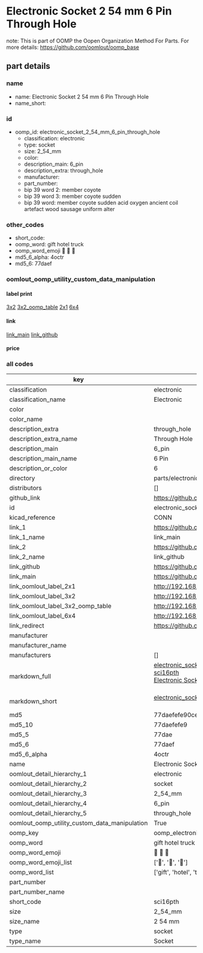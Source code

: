 # Electronic Socket 2 54 mm 6 Pin Through Hole  

note: This is part of OOMP the Oopen Organization Method For Parts. For more details: https://github.com/oomlout/oomp_base

##  part details
  







### name
* name: Electronic Socket 2 54 mm 6 Pin Through Hole
* name_short: 
### id
* oomp_id: electronic_socket_2_54_mm_6_pin_through_hole
  * classification: electronic
  * type: socket
  * size: 2_54_mm
  * color: 
  * description_main: 6_pin
  * description_extra: through_hole
  * manufacturer: 
  * part_number: 
  * bip 39 word 2: member coyote
  * bip 39 word 3: member coyote sudden
  * bip 39 word: member coyote sudden acid oxygen ancient coil artefact wood sausage uniform alter

### other_codes
* short_code: 
* oomp_word: gift hotel truck
* oomp_word_emoji :gift: :hotel: :truck:
* md5_6_alpha: 4octr
* md5_6: 77daef






### oomlout_oomp_utility_custom_data_manipulation
#### label print
[3x2](http://192.168.1.245:1112/?label=oomp%204octr)
[3x2_oomp_table](http://192.168.1.108:1112/?label=oomp%204octr)
[2x1](http://192.168.1.242:1112/?label=oomp%204octr)
[6x4](http://192.168.1.55:1112/?label=oomp%204octr)    

#### link

[link_main](https://github.com/oomlout/oomlout_oomp_version_1_messy/tree/main/parts/electronic_socket_2_54_mm_6_pin_through_hole) [link_github](https://github.com/oomlout/oomlout_oomp_version_1_messy/tree/main/parts/electronic_socket_2_54_mm_6_pin_through_hole)                             

#### price







### all codes 
| key | value |  
| --- | --- |  
| classification | electronic |  
| classification_name | Electronic |  
| color |  |  
| color_name |  |  
| description_extra | through_hole |  
| description_extra_name | Through Hole |  
| description_main | 6_pin |  
| description_main_name | 6 Pin |  
| description_or_color | 6 |  
| directory | parts/electronic_socket_2_54_mm_6_pin_through_hole |  
| distributors | [] |  
| github_link | https://github.com/oomlout/oomlout_oomp_part_src/tree/main/parts/electronic_socket_2_54_mm_6_pin_through_hole |  
| id | electronic_socket_2_54_mm_6_pin_through_hole |  
| kicad_reference | CONN |  
| link_1 | https://github.com/oomlout/oomlout_oomp_version_1_messy/tree/main/parts/electronic_socket_2_54_mm_6_pin_through_hole |  
| link_1_name | link_main |  
| link_2 | https://github.com/oomlout/oomlout_oomp_version_1_messy/tree/main/parts/electronic_socket_2_54_mm_6_pin_through_hole |  
| link_2_name | link_github |  
| link_github | https://github.com/oomlout/oomlout_oomp_version_1_messy/tree/main/parts/electronic_socket_2_54_mm_6_pin_through_hole |  
| link_main | https://github.com/oomlout/oomlout_oomp_version_1_messy/tree/main/parts/electronic_socket_2_54_mm_6_pin_through_hole |  
| link_oomlout_label_2x1 | http://192.168.1.242:1112/?label=oomp%204octr |  
| link_oomlout_label_3x2 | http://192.168.1.245:1112/?label=oomp%204octr |  
| link_oomlout_label_3x2_oomp_table | http://192.168.1.108:1112/?label=oomp%204octr |  
| link_oomlout_label_6x4 | http://192.168.1.55:1112/?label=oomp%204octr |  
| link_redirect | https://github.com/oomlout/oomlout_oomp_version_1_messy/tree/main/parts/electronic_socket_2_54_mm_6_pin_through_hole |  
| manufacturer |  |  
| manufacturer_name |  |  
| manufacturers | [] |  
| markdown_full | [electronic_socket_2_54_mm_6_pin_through_hole](none)<br>[sci16pth](none)<br>[Electronic Socket 2 54 Mm 6 Pin Through Hole](none)<br><br> |  
| markdown_short | [electronic_socket_2_54_mm_6_pin_through_hole](none)<br><br> |  
| md5 | 77daefefe90ce5a8224f201fb10c6c56 |  
| md5_10 | 77daefefe9 |  
| md5_5 | 77dae |  
| md5_6 | 77daef |  
| md5_6_alpha | 4octr |  
| name | Electronic Socket 2 54 mm 6 Pin Through Hole |  
| oomlout_detail_hierarchy_1 | electronic |  
| oomlout_detail_hierarchy_2 | socket |  
| oomlout_detail_hierarchy_3 | 2_54_mm |  
| oomlout_detail_hierarchy_4 | 6_pin |  
| oomlout_detail_hierarchy_5 | through_hole |  
| oomlout_oomp_utility_custom_data_manipulation | True |  
| oomp_key | oomp_electronic_socket_2_54_mm_6_pin_through_hole |  
| oomp_word | gift hotel truck |  
| oomp_word_emoji | :gift: :hotel: :truck: |  
| oomp_word_emoji_list | [':gift:', ':hotel:', ':truck:'] |  
| oomp_word_list | ['gift', 'hotel', 'truck'] |  
| part_number |  |  
| part_number_name |  |  
| short_code | sci16pth |  
| size | 2_54_mm |  
| size_name | 2 54 mm |  
| type | socket |  
| type_name | Socket |  
